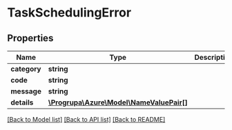 # TaskSchedulingError

## Properties
Name | Type | Description | Notes
------------ | ------------- | ------------- | -------------
**category** | **string** |  | 
**code** | **string** |  | [optional] 
**message** | **string** |  | [optional] 
**details** | [**\Progrupa\Azure\Model\NameValuePair[]**](NameValuePair.md) |  | [optional] 

[[Back to Model list]](../README.md#documentation-for-models) [[Back to API list]](../README.md#documentation-for-api-endpoints) [[Back to README]](../README.md)


